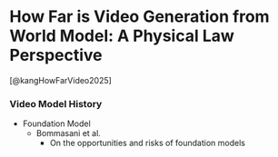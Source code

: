# How Far is Video Generation from World Model: A Physical Law Perspective
[@kangHowFarVideo2025]

### Video Model History
- Foundation Model
  - Bommasani et al. 
    - On the opportunities and risks of foundation models